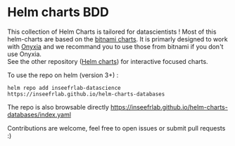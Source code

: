 # Helm charts BDD

This collection of Helm Charts is tailored for datascientists !
Most of this helm-charts are based on the [bitnami charts](https://github.com/bitnami/charts).
It is primarly designed to work with [Onyxia](https://github.com/inseefrlab/onyxia) and we recommand you to use those from bitnami if you don't use Onyxia.  
See the other repository ([Helm charts](https://github.com/inseefrlab/helm-charts-interactive-services)) for interactive focused charts.  

To use the repo on helm (version 3+) :
```
helm repo add inseefrlab-datascience https://inseefrlab.github.io/helm-charts-databases
```  

The repo is also browsable directly https://inseefrlab.github.io/helm-charts-databases/index.yaml

Contributions are welcome, feel free to open issues or submit pull requests :)

